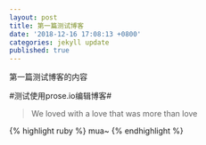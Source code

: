 ```yaml
---
layout: post
title: 第一篇测试博客
date: '2018-12-16 17:08:13 +0800'
categories: jekyll update
published: true
---
```


第一篇测试博客的内容

#测试使用prose.io编辑博客#
> We loved with a love that was more than love



{% highlight ruby %}
mua~
{% endhighlight %}



[jekyll-docs]: https://jekyllrb.com/docs/home
[jekyll-gh]:   https://github.com/jekyll/jekyll
[jekyll-talk]: https://talk.jekyllrb.com/
